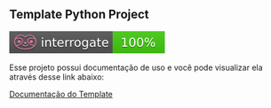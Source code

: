 ## Template Python Project

![badge_interrogate](docs/assets/interrogate_badge.svg)

Esse projeto possui documentação de uso e você pode visualizar ela através desse link abaixo:

[Documentação do Template](https://dadocracia.github.io/template_python_project/)
